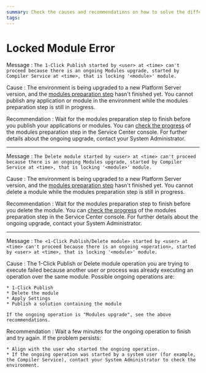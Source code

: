 ```yaml
---
summary: Check the causes and recommendations on how to solve the different Locked Module errors.
tags:
---
```


# Locked Module Error

Message
:   `The 1-Click Publish started by <user> at <time> can't proceed because there is an ongoing Modules upgrade, started by Compiler Service at <time>, that is locking '<module>' module.`

Cause
:   The environment is being upgraded to a new Platform Server version, and the [modules preparation step](https://success.outsystems.com/Support/Enterprise_Customers/Upgrading/01_Upgrade_OutSystems_Platform) hasn't finished yet. You cannot publish any application or module in the environment while the modules preparation step is still in progress.

Recommendation
:   Wait for the modules preparation step to finish before you publish your applications or modules. You can [check the progress](https://success.outsystems.com/Support/Enterprise_Customers/Upgrading/01_Upgrade_OutSystems_Platform) of the modules preparation step in the Service Center console. For further details about the ongoing upgrade, contact your System Administrator.

---
  
Message
:   `The Delete module started by <user> at <time> can't proceed because there is an ongoing Modules upgrade, started by Compiler Service at <time>, that is locking '<module>' module.`

Cause
:   The environment is being upgraded to a new Platform Server version, and the [modules preparation step](https://success.outsystems.com/Support/Enterprise_Customers/Upgrading/01_Upgrade_OutSystems_Platform) hasn't finished yet. You cannot delete a module while the modules preparation step is still in progress.

Recommendation
:   Wait for the modules preparation step to finish before you delete the module. You can [check the progress](https://success.outsystems.com/Support/Enterprise_Customers/Upgrading/01_Upgrade_OutSystems_Platform) of the modules preparation step in the Service Center console. For further details about the ongoing upgrade, contact your System Administrator.

---
  
Message
:   `The <1-Click Publish/Delete module> started by <user> at <time> can't proceed because there is an ongoing <operation>, started by <user> at <time>, that is locking '<module>' module.`

Cause
:   The 1-Click Publish or Delete module operation you are trying to execute failed because another user or process was already executing an operation over the same module. Possible ongoing operations are:

    * 1-Click Publish
    * Delete the module
    * Apply Settings
    * Publish a solution containing the module

    If the ongoing operation is "Modules upgrade", see the above recommendations.

Recommendation
:   Wait a few minutes for the ongoing operation to finish and try again. If the problem persists:

    * Align with the user who started the ongoing operation.
    * If the ongoing operation was started by a system user (for example, the Compiler Service), contact your System Administrator to check the environment.
